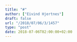 ```yaml
---
title: "#"
author: ["Eivind Hjertnes"]
draft: false
url: "/2018/07/06/3/1457"
type: "post"
date: 2018-07-06T02:00:00+02:00
---
```

